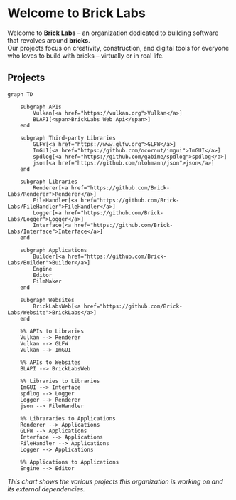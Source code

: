 # Welcome to Brick Labs
Welcome to **Brick Labs** – an organization dedicated to building software that revolves around **bricks**.  
Our projects focus on creativity, construction, and digital tools for everyone who loves to build with bricks – virtually or in real life.  

## Projects
```mermaid
graph TD
    
    subgraph APIs
        Vulkan[<a href="https://vulkan.org">Vulkan</a>]
        BLAPI[<span>BrickLabs Web Api</span>]
    end

    subgraph Third-party Libraries
        GLFW[<a href="https://www.glfw.org">GLFW</a>]
        ImGUI[<a href="https://github.com/ocornut/imgui">ImGUI</a>]
        spdlog[<a href="https://github.com/gabime/spdlog">spdlog</a>]
        json[<a href="https://github.com/nlohmann/json">json</a>]
    end

    subgraph Libraries
        Renderer[<a href="https://github.com/Brick-Labs/Renderer">Renderer</a>]
        FileHandler[<a href="https://github.com/Brick-Labs/FileHandler">FileHandler</a>]
        Logger[<a href="https://github.com/Brick-Labs/Logger">Logger</a>]
        Interface[<a href="https://github.com/Brick-Labs/Interface">Interface</a>]
    end

    subgraph Applications
        Builder[<a href="https://github.com/Brick-Labs/Builder">Builder</a>]
        Engine
        Editor
        FilmMaker
    end

    subgraph Websites
        BrickLabsWeb[<a href="https://github.com/Brick-Labs/Website">BrickLabs</a>]
    end

    %% APIs to Libraries
    Vulkan --> Renderer
    Vulkan --> GLFW
    Vulkan --> ImGUI

    %% APIs to Websites
    BLAPI --> BrickLabsWeb

    %% Libraries to Libraries
    ImGUI --> Interface
    spdlog --> Logger
    Logger --> Renderer
    json --> FileHandler

    %% Librararies to Applications
    Renderer --> Applications
    GLFW --> Applications
    Interface --> Applications 
    FileHandler --> Applications
    Logger --> Applications

    %% Applications to Applications
    Engine --> Editor
```
*This chart shows the various projects this organization is working on and its external dependencies.*
